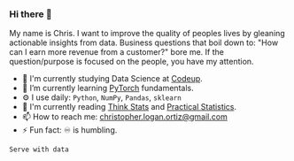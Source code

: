 ### Hi there 👋

My name is Chris. I want to improve the quality of peoples lives by gleaning actionable insights from data. Business questions that boil down to: "How can I earn more revenue from a customer?" bore me. If the question/purpose is focused on the people, you have my attention.


- 📖 I'm currently studying Data Science at [Codeup](https://codeup.com/).
- 🌱 I’m currently learning [PyTorch](https://github.com/Promeos/pytorch-intro) fundamentals. 
- ⚙️ I use daily: `Python`, `NumPy`, `Pandas`, `sklearn`
- 📙 I'm currently reading [Think Stats](http://greenteapress.com/thinkstats/) and [Practical Statistics](https://www.amazon.com/Practical-Statistics-Data-Scientists-Essential/dp/1491952962).
- 📫 How to reach me: christopher.logan.ortiz@gmail.com
- ⚡ Fun fact: ♾ is humbling.

`Serve with data`
